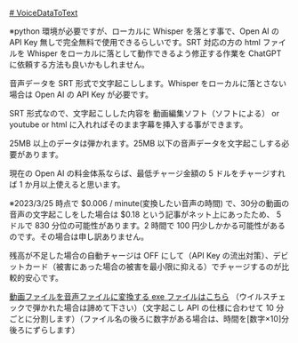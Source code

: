 [# VoiceDataToText](https://uni928.github.io/VoiceDataToText/)

※python 環境が必要ですが、ローカルに Whisper を落とす事で、Open AI の API Key 無しで完全無料で使用できるらしいです。SRT 対応の方の html ファイルを Whisper をローカルに落として動作できるよう修正する作業を ChatGPT に依頼する方法も良いかもしれません。

音声データを SRT 形式で文字起こしします。Whisper をローカルに落とさない場合は Open AI の API Key が必要です。

SRT 形式なので、文字起こしした内容を 動画編集ソフト（ソフトによる） or youtube or html に入れればそのまま字幕を挿入する事ができます。

25MB 以上のデータは弾かれます。25MB 以下の音声データを文字起こしする必要があります。

現在の Open AI の料金体系ならば、最低チャージ金額の 5 ドルをチャージすれば 1 か月以上使えると思います。

※2023/3/25 時点で $0.006 / minute(変換したい音声の時間) で、30分の動画の音声の文字起こしをした場合は $0.18 という記事がネット上にあったため、 5 ドルで 830 分位の可能性があります。2 時間で 100 円少しかかる可能性があるのです。その場合は申し訳ありません。

残高が不足した場合の自動チャージは OFF にして（API Key の流出対策）、デビットカード（被害にあった場合の被害を最小限に抑える）でチャージするのが比較的安心です。

[動画ファイルを音声ファイルに変換する exe ファイルはこちら](https://drive.google.com/file/d/1hb4z2ueRRZejwp80tFLzYdFQ92TKRDxk/view) （ウイルスチェックで弾かれた場合は諦めて下さい）（文字起こし API の仕様に合わせて 10 分ごとに分割します）（ファイル名の後ろに数字がある場合は、時間を[数字×10]分後ろにずらします）
